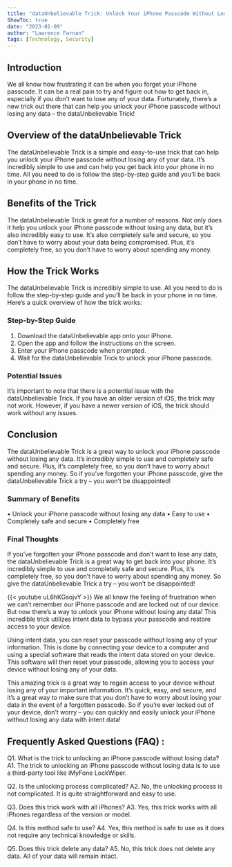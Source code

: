 ```yaml
---
title: "dataUnbelievable Trick: Unlock Your iPhone Passcode Without Losing Any Data!"
ShowToc: true 
date: "2023-01-09"
author: "Lawrence Farnan" 
tags: [Technology, Security]
---
```

## Introduction

We all know how frustrating it can be when you forget your iPhone passcode. It can be a real pain to try and figure out how to get back in, especially if you don’t want to lose any of your data. Fortunately, there’s a new trick out there that can help you unlock your iPhone passcode without losing any data – the dataUnbelievable Trick!

## Overview of the dataUnbelievable Trick

The dataUnbelievable Trick is a simple and easy-to-use trick that can help you unlock your iPhone passcode without losing any of your data. It’s incredibly simple to use and can help you get back into your phone in no time. All you need to do is follow the step-by-step guide and you’ll be back in your phone in no time.

## Benefits of the Trick

The dataUnbelievable Trick is great for a number of reasons. Not only does it help you unlock your iPhone passcode without losing any data, but it’s also incredibly easy to use. It’s also completely safe and secure, so you don’t have to worry about your data being compromised. Plus, it’s completely free, so you don’t have to worry about spending any money.

## How the Trick Works

The dataUnbelievable Trick is incredibly simple to use. All you need to do is follow the step-by-step guide and you’ll be back in your phone in no time. Here’s a quick overview of how the trick works:

### Step-by-Step Guide

1. Download the dataUnbelievable app onto your iPhone.
2. Open the app and follow the instructions on the screen.
3. Enter your iPhone passcode when prompted.
4. Wait for the dataUnbelievable Trick to unlock your iPhone passcode.

### Potential Issues

It’s important to note that there is a potential issue with the dataUnbelievable Trick. If you have an older version of iOS, the trick may not work. However, if you have a newer version of iOS, the trick should work without any issues.

## Conclusion

The dataUnbelievable Trick is a great way to unlock your iPhone passcode without losing any data. It’s incredibly simple to use and completely safe and secure. Plus, it’s completely free, so you don’t have to worry about spending any money. So if you’ve forgotten your iPhone passcode, give the dataUnbelievable Trick a try – you won’t be disappointed!

### Summary of Benefits

• Unlock your iPhone passcode without losing any data
• Easy to use
• Completely safe and secure
• Completely free

### Final Thoughts

If you’ve forgotten your iPhone passcode and don’t want to lose any data, the dataUnbelievable Trick is a great way to get back into your phone. It’s incredibly simple to use and completely safe and secure. Plus, it’s completely free, so you don’t have to worry about spending any money. So give the dataUnbelievable Trick a try – you won’t be disappointed!

{{< youtube uL6hKGsojvY >}} 
We all know the feeling of frustration when we can’t remember our iPhone passcode and are locked out of our device. But now there’s a way to unlock your iPhone without losing any data! This incredible trick utilizes intent data to bypass your passcode and restore access to your device.

Using intent data, you can reset your passcode without losing any of your information. This is done by connecting your device to a computer and using a special software that reads the intent data stored on your device. This software will then reset your passcode, allowing you to access your device without losing any of your data.

This amazing trick is a great way to regain access to your device without losing any of your important information. It’s quick, easy, and secure, and it’s a great way to make sure that you don’t have to worry about losing your data in the event of a forgotten passcode. So if you’re ever locked out of your device, don’t worry – you can quickly and easily unlock your iPhone without losing any data with intent data!

## Frequently Asked Questions (FAQ) :
Q1. What is the trick to unlocking an iPhone passcode without losing data?
A1. The trick to unlocking an iPhone passcode without losing data is to use a third-party tool like iMyFone LockWiper.

Q2. Is the unlocking process complicated?
A2. No, the unlocking process is not complicated. It is quite straightforward and easy to use.

Q3. Does this trick work with all iPhones?
A3. Yes, this trick works with all iPhones regardless of the version or model.

Q4. Is this method safe to use?
A4. Yes, this method is safe to use as it does not require any technical knowledge or skills.

Q5. Does this trick delete any data?
A5. No, this trick does not delete any data. All of your data will remain intact.


